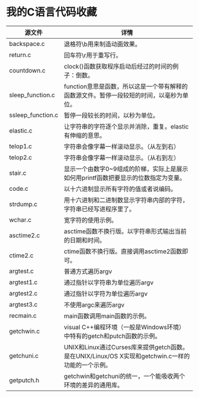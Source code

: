 # 我的C语言代码收藏

|源文件|详情|
|---|---|
|backspace.c|退格符\\b用来制造动画效果。|
|return.c|回车符\\r用于重写行。|
|countdown.c|clock()函数获取程序启动后经过的时间的例子：倒数。|
|sleep_function.c|function意思是函数，所以这是一个带有解释的函数源文件。暂停一段较短的时间，以毫秒为单位。|
|ssleep_function.c|暂停一段较长的时间，以秒为单位。|
|elastic.c|让字符串的字符逐个显示并消除，重复。elastic有伸缩的意思。|
|telop1.c|字符串会像字幕一样滚动显示。（从左到右）|
|telop2.c|字符串会像字幕一样滚动显示。（从右到左）|
|stair.c|显示一个由数字0~9组成的阶梯，实际上是展示如何用printf函数把要显示的位数指定为变量。|
|code.c|以十六进制显示所有字符的值或者说编码。|
|strdump.c|用十六进制和二进制数显示字符串内部的字符，字符串已经写进程序里了。|
|wchar.c|宽字符的使用示例。|
|asctime2.c|asctime函数不换行版。以字符串形式输出当前的日期和时间。|
|ctime2.c|ctime函数不换行版。直接调用asctime2函数即可。|
|argtest.c|普通方式遍历argv|
|argtest1.c|通过指针以字符串为单位遍历argv|
|argtest2.c|通过指针以字符为单位遍历argv|
|argtest3.c|不使用argc来遍历argv|
|recmain.c|main函数调用main函数的示例。|
|getchwin.c|visual C++编程环境（一般是Windows环境）中特有的getch和putch函数的示例。|
|getchuni.c|UNIX和Linux通过Curses库来提供getch函数。是在UNIX/Linux/OS X实现和getchwin.c一样的功能的一个示例。|
|getputch.h|getchwin和getchuni的统一，一个能吸收两个环境的差异的通用库。|
